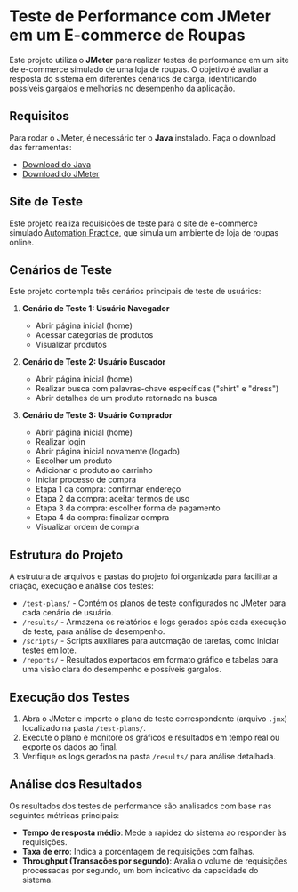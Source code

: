 # Teste de Performance com JMeter em um E-commerce de Roupas

Este projeto utiliza o **JMeter** para realizar testes de performance em um site de e-commerce simulado de uma loja de roupas. O objetivo é avaliar a resposta do sistema em diferentes cenários de carga, identificando possíveis gargalos e melhorias no desempenho da aplicação.

## Requisitos

Para rodar o JMeter, é necessário ter o **Java** instalado. Faça o download das ferramentas:

- [Download do Java](https://www.oracle.com/java/technologies/javase-downloads.html)
- [Download do JMeter](https://jmeter.apache.org/download_jmeter.cgi)

## Site de Teste

Este projeto realiza requisições de teste para o site de e-commerce simulado [Automation Practice](http://www.automationpractice.pl/index.php), que simula um ambiente de loja de roupas online.

## Cenários de Teste

Este projeto contempla três cenários principais de teste de usuários:

1. **Cenário de Teste 1: Usuário Navegador**
    - Abrir página inicial (home)
    - Acessar categorias de produtos
    - Visualizar produtos

2. **Cenário de Teste 2: Usuário Buscador**
    - Abrir página inicial (home)
    - Realizar busca com palavras-chave específicas ("shirt" e "dress")
    - Abrir detalhes de um produto retornado na busca

3. **Cenário de Teste 3: Usuário Comprador**
    - Abrir página inicial (home)
    - Realizar login
    - Abrir página inicial novamente (logado)
    - Escolher um produto
    - Adicionar o produto ao carrinho
    - Iniciar processo de compra
    - Etapa 1 da compra: confirmar endereço
    - Etapa 2 da compra: aceitar termos de uso
    - Etapa 3 da compra: escolher forma de pagamento
    - Etapa 4 da compra: finalizar compra
    - Visualizar ordem de compra

## Estrutura do Projeto

A estrutura de arquivos e pastas do projeto foi organizada para facilitar a criação, execução e análise dos testes:

- `/test-plans/` - Contém os planos de teste configurados no JMeter para cada cenário de usuário.
- `/results/` - Armazena os relatórios e logs gerados após cada execução de teste, para análise de desempenho.
- `/scripts/` - Scripts auxiliares para automação de tarefas, como iniciar testes em lote.
- `/reports/` - Resultados exportados em formato gráfico e tabelas para uma visão clara do desempenho e possíveis gargalos.

## Execução dos Testes

1. Abra o JMeter e importe o plano de teste correspondente (arquivo `.jmx`) localizado na pasta `/test-plans/`.
2. Execute o plano e monitore os gráficos e resultados em tempo real ou exporte os dados ao final.
3. Verifique os logs gerados na pasta `/results/` para análise detalhada.

## Análise dos Resultados

Os resultados dos testes de performance são analisados com base nas seguintes métricas principais:
- **Tempo de resposta médio**: Mede a rapidez do sistema ao responder às requisições.
- **Taxa de erro**: Indica a porcentagem de requisições com falhas.
- **Throughput (Transações por segundo)**: Avalia o volume de requisições processadas por segundo, um bom indicativo da capacidade do sistema.

